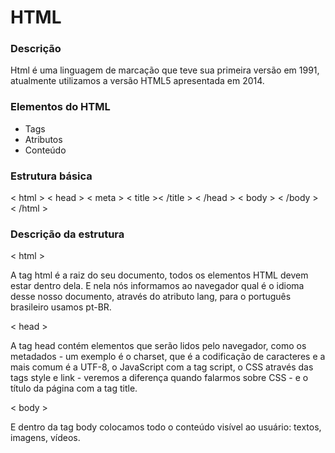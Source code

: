# HTML
### Descrição
Html é uma linguagem de marcação que teve sua primeira versão em 1991, atualmente utilizamos a versão HTML5 apresentada em 2014.

### Elementos do HTML 
 - Tags
 - Atributos
 - Conteúdo

 ### Estrutura básica
<!DOCTYPE HMTL>
 < html >
 < head >
 < meta >
 < title >< /title >
 < /head >
 < body >
 < /body >
 < /html >
 
 ### Descrição da estrutura
 < html >

A tag html é a raiz do seu documento, todos os elementos HTML devem estar dentro dela. E nela nós informamos ao navegador qual é o idioma desse nosso documento, através do atributo lang, para o português brasileiro usamos pt-BR.

< head >

A tag head contém elementos que serão lidos pelo navegador, como os metadados - um exemplo é o charset, que é a codificação de caracteres e a mais comum é a UTF-8, o JavaScript com a tag script, o CSS através das tags style e link - veremos a diferença quando falarmos sobre CSS - e o título da página com a tag title.

< body >

E dentro da tag body colocamos todo o conteúdo visível ao usuário: textos, imagens, vídeos.